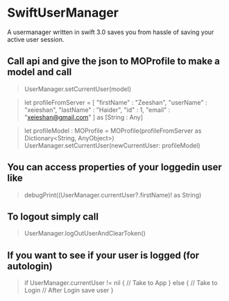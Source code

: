 # SwiftUserManager
A usermanager written in swift 3.0 saves you from hassle of saving your active user session.


## Call api and give the json to MOProfile to make a model and call
> UserManager.setCurrentUser(model)
        
> let profileFromServer = [
> "firstName" : "Zeeshan",
> "userName" : "xeieshan",
> "lastName" : "Haider",
> "id" : 1,
> "email" : "xeieshan@gmail.com"
> ] as [String : Any]

> let profileModel : MOProfile = MOProfile(profileFromServer as Dictionary<String, AnyObject>)
> UserManager.setCurrentUser(newCurrentUser: profileModel)
        
## You can access properties of your loggedin user like 
> debugPrint((UserManager.currentUser?.firstName)! as String)
        
## To logout simply call
> UserManager.logOutUserAndClearToken()
        
## If you want to see if your user is logged (for autologin)
> if UserManager.currentUser != nil {
> // Take to App
> } else {
> // Take to Login
> // After Login save user 
> }
